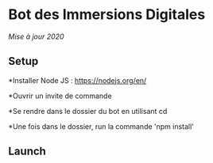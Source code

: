 # Bot des Immersions Digitales

*Mise à jour 2020*

## Setup

*Installer Node JS : 
https://nodejs.org/en/

*Ouvrir un invite de commande 

*Se rendre dans le dossier du bot en utilisant cd

*Une fois dans le dossier, run la commande 'npm install'

## Launch






